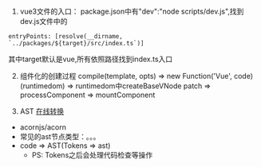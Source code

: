 ###
1. vue3文件的入口：
  package.json中有"dev":"node scripts/dev.js",找到dev.js文件中的
  ```
  entryPoints: [resolve(__dirname, `../packages/${target}/src/index.ts`)]
  ```
  其中target默认是vue,所有依照路径找到index.ts入口

2. 组件化的创建过程
compile(template, opts) => new Function('Vue', code)(runtimedom) => runtimedom中createBaseVNode
patch => processComponent => mountComponent


3. AST [在线转换](https://astexplorer.net/)
  + acornjs/acorn
  + 常见的ast节点类型：。。。
  + code => AST(Tokens => ast)
    - PS: Tokens之后会处理代码检查等操作
  

